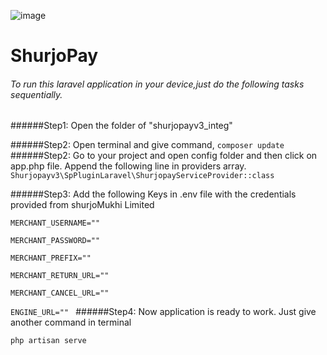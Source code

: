 ![image](https://user-images.githubusercontent.com/57352037/170198396-932692aa-3354-4cf0-abc1-2b8ef43a6de3.png)
# ShurjoPay


###### To run this laravel application in your device,just do the following tasks sequentially.

######Step1: Open the folder of "shurjopayv3_integ" 

######Step2: Open terminal and give command,
``
composer update
``
######Step2: Go to your project and open config folder and then click on app.php file. Append the following line in providers array.
``
Shurjopayv3\SpPluginLaravel\ShurjopayServiceProvider::class
``

######Step3: Add the following Keys in .env file with the credentials provided from shurjoMukhi Limited

``MERCHANT_USERNAME=""  
``

``MERCHANT_PASSWORD=""
``

``MERCHANT_PREFIX=""
``

``MERCHANT_RETURN_URL=""
``

``MERCHANT_CANCEL_URL=""
``

``ENGINE_URL=""
``
######Step4: Now application is ready to work. Just give another command in terminal

``
php artisan serve
``
